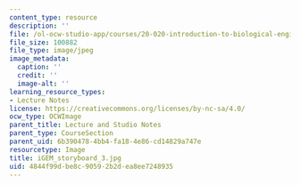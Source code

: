 ```yaml
---
content_type: resource
description: ''
file: /ol-ocw-studio-app/courses/20-020-introduction-to-biological-engineering-design-spring-2009/4844f99dbe8c90592b2dea8ee7248935_iGEM_storyboard_3.jpg
file_size: 100882
file_type: image/jpeg
image_metadata:
  caption: ''
  credit: ''
  image-alt: ''
learning_resource_types:
- Lecture Notes
license: https://creativecommons.org/licenses/by-nc-sa/4.0/
ocw_type: OCWImage
parent_title: Lecture and Studio Notes
parent_type: CourseSection
parent_uid: 6b390478-4bb4-fa18-4e86-cd14829a747e
resourcetype: Image
title: iGEM_storyboard_3.jpg
uid: 4844f99d-be8c-9059-2b2d-ea8ee7248935
---
```


